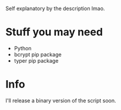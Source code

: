 Self explanatory by the description lmao.

# Stuff you may need
- Python
- bcrypt pip package
- typer pip package

# Info
I'll release a binary version of the script soon.
